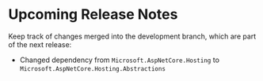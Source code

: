# Upcoming Release Notes

Keep track of changes merged into the development branch, which are part of the next release:

- Changed dependency from `Microsoft.AspNetCore.Hosting` to `Microsoft.AspNetCore.Hosting.Abstractions`
